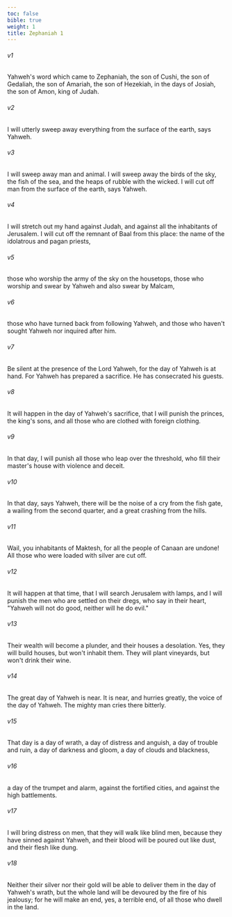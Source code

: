 ```yaml
---
toc: false
bible: true
weight: 1
title: Zephaniah 1
---
```




###### v1 
Yahweh's word which came to Zephaniah, the son of Cushi, the son of Gedaliah, the son of Amariah, the son of Hezekiah, in the days of Josiah, the son of Amon, king of Judah. 

###### v2 
I will utterly sweep away everything from the surface of the earth, says Yahweh. 

###### v3 
I will sweep away man and animal. I will sweep away the birds of the sky, the fish of the sea, and the heaps of rubble with the wicked. I will cut off man from the surface of the earth, says Yahweh. 

###### v4 
I will stretch out my hand against Judah, and against all the inhabitants of Jerusalem. I will cut off the remnant of Baal from this place: the name of the idolatrous and pagan priests, 

###### v5 
those who worship the army of the sky on the housetops, those who worship and swear by Yahweh and also swear by Malcam, 

###### v6 
those who have turned back from following Yahweh, and those who haven't sought Yahweh nor inquired after him. 

###### v7 
Be silent at the presence of the Lord Yahweh, for the day of Yahweh is at hand. For Yahweh has prepared a sacrifice. He has consecrated his guests. 

###### v8 
It will happen in the day of Yahweh's sacrifice, that I will punish the princes, the king's sons, and all those who are clothed with foreign clothing. 

###### v9 
In that day, I will punish all those who leap over the threshold, who fill their master's house with violence and deceit. 

###### v10 
In that day, says Yahweh, there will be the noise of a cry from the fish gate, a wailing from the second quarter, and a great crashing from the hills. 

###### v11 
Wail, you inhabitants of Maktesh, for all the people of Canaan are undone! All those who were loaded with silver are cut off. 

###### v12 
It will happen at that time, that I will search Jerusalem with lamps, and I will punish the men who are settled on their dregs, who say in their heart, "Yahweh will not do good, neither will he do evil." 

###### v13 
Their wealth will become a plunder, and their houses a desolation. Yes, they will build houses, but won't inhabit them. They will plant vineyards, but won't drink their wine. 

###### v14 
The great day of Yahweh is near. It is near, and hurries greatly, the voice of the day of Yahweh. The mighty man cries there bitterly. 

###### v15 
That day is a day of wrath, a day of distress and anguish, a day of trouble and ruin, a day of darkness and gloom, a day of clouds and blackness, 

###### v16 
a day of the trumpet and alarm, against the fortified cities, and against the high battlements. 

###### v17 
I will bring distress on men, that they will walk like blind men, because they have sinned against Yahweh, and their blood will be poured out like dust, and their flesh like dung. 

###### v18 
Neither their silver nor their gold will be able to deliver them in the day of Yahweh's wrath, but the whole land will be devoured by the fire of his jealousy; for he will make an end, yes, a terrible end, of all those who dwell in the land.
